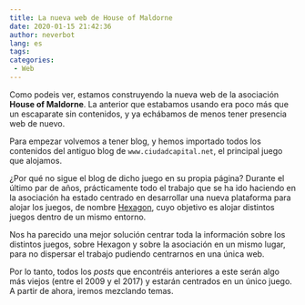```yaml
---
title: La nueva web de House of Maldorne
date: 2020-01-15 21:42:36
author: neverbot
lang: es
tags:
categories:
 - Web
---
```


Como podeis ver, estamos construyendo la nueva web de la asociación **House of Maldorne**. La anterior que estabamos usando era poco más que un escaparate sin contenidos, y ya echábamos de menos tener presencia web de nuevo.

Para empezar volvemos a tener blog, y hemos importado todos los contenidos del antiguo blog de `www.ciudadcapital.net`, el principal juego que alojamos. 

¿Por qué no sigue el blog de dicho juego en su propia página? Durante el último par de años, prácticamente todo el trabajo que se ha ido haciendo en la asociación ha estado centrado en desarrollar una nueva plataforma para alojar los juegos, de nombre [Hexagon](https://github.com/houseofmaldorne/hexagon), cuyo objetivo es alojar distintos juegos dentro de un mismo entorno.

Nos ha parecido una mejor solución centrar toda la información sobre los distintos juegos, sobre Hexagon y sobre la asociación en un mismo lugar, para no dispersar el trabajo pudiendo centrarnos en una única web.

Por lo tanto, todos los *posts* que encontréis anteriores a este serán algo más viejos (entre el 2009 y el 2017) y estarán centrados en un único juego. A partir de ahora, iremos mezclando temas.
